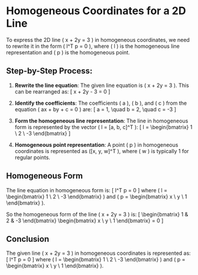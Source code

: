 # Homogeneous Coordinates for a 2D Line

To express the 2D line \( x + 2y = 3 \) in homogeneous coordinates, we need to rewrite it in the form \( l^T p = 0 \), where \( l \) is the homogeneous line representation and \( p \) is the homogeneous point.

## Step-by-Step Process:

1. **Rewrite the line equation**:
   The given line equation is \( x + 2y = 3 \). This can be rearranged as:
   \[
   x + 2y - 3 = 0
   \]

2. **Identify the coefficients**:
   The coefficients \( a \), \( b \), and \( c \) from the equation \( ax + by + c = 0 \) are:
   \[
   a = 1, \quad b = 2, \quad c = -3
   \]

3. **Form the homogeneous line representation**:
   The line in homogeneous form is represented by the vector \( l = [a, b, c]^T \):
   \[
   l = \begin{bmatrix}
   1 \\
   2 \\
   -3
   \end{bmatrix}
   \]

4. **Homogeneous point representation**:
   A point \( p \) in homogeneous coordinates is represented as \([x, y, w]^T \), where \( w \) is typically 1 for regular points.

## Homogeneous Form

The line equation in homogeneous form is:
\[
l^T p = 0
\]
where \( l = \begin{bmatrix} 1 \\ 2 \\ -3 \end{bmatrix} \) and \( p = \begin{bmatrix} x \\ y \\ 1 \end{bmatrix} \).

So the homogeneous form of the line \( x + 2y = 3 \) is:
\[
\begin{bmatrix}
1 & 2 & -3
\end{bmatrix}
\begin{bmatrix}
x \\
y \\
1
\end{bmatrix} = 0
\]

## Conclusion

The given line \( x + 2y = 3 \) in homogeneous coordinates is represented as:
\[
l^T p = 0
\]
where \( l = \begin{bmatrix} 1 \\ 2 \\ -3 \end{bmatrix} \) and \( p = \begin{bmatrix} x \\ y \\ 1 \end{bmatrix} \).
